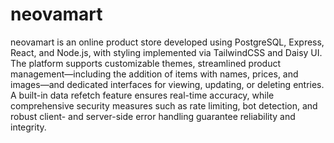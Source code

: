 # neovamart

neovamart is an online product store developed using PostgreSQL, Express, React, and Node.js, with styling implemented via TailwindCSS and Daisy UI. The platform supports customizable themes, streamlined product management—including the addition of items with names, prices, and images—and dedicated interfaces for viewing, updating, or deleting entries. A built-in data refetch feature ensures real-time accuracy, while comprehensive security measures such as rate limiting, bot detection, and robust client- and server-side error handling guarantee reliability and integrity. 
